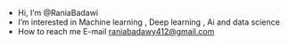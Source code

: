 - Hi, I’m @RaniaBadawi
- I’m interested in Machine learning , Deep learning , Ai and data science
- How to reach me E-mail raniabadawy412@gmail.com

<!---
RaniaBadawi/RaniaBadawi is a ✨ special ✨ repository because its `README.md` (this file) appears on your GitHub profile.
You can click the Preview link to take a look at your changes.
--->
